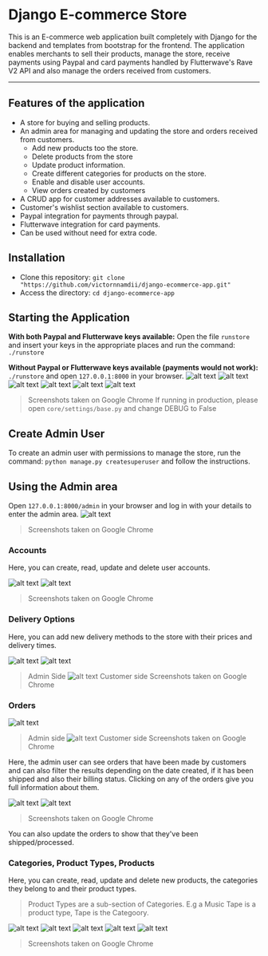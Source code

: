 # Django E-commerce Store

This is an E-commerce web application built completely with Django for the backend and templates from bootstrap for the frontend.
The application enables merchants to sell their products, manage the store, receive payments using Paypal and card payments handled by Flutterwave's Rave V2 API and also manage the orders received from customers.
- - - -

## Features of the application

* A store for buying and selling products.
* An admin area for managing and updating the store and orders received from customers.
  * Add new products too the store.
  * Delete products from the store
  * Update product information.
  * Create different categories for products on the store.
  * Enable and disable user accounts.
  * View orders created by customers
* A CRUD app for customer addresses available to customers.
* Customer's wishlist section available to customers.
* Paypal integration for payments through paypal.
* Flutterwave integration for card payments.
* Can be used without need for extra code.

## Installation

* Clone this repository: `git clone "https://github.com/victornnamdii/django-ecommerce-app.git"`
* Access the directory: `cd django-ecommerce-app`

## Starting the Application

**With both Paypal and Flutterwave keys available:**
Open the file `runstore` and insert your keys in the appropriate places and run the command:
```./runstore```

**Without Paypal or Flutterwave keys available (payments would not work):**
```./runstore```
and open `127.0.0.1:8000` in your browser.
![alt text](https://github.com/victornnamdii/django-ecommerce-app/blob/main/image3.png?raw=true)
![alt text](https://github.com/victornnamdii/django-ecommerce-app/blob/main/image18.png?raw=true)
![alt text](https://github.com/victornnamdii/django-ecommerce-app/blob/main/image19.png?raw=true)
![alt text](https://github.com/victornnamdii/django-ecommerce-app/blob/main/image20.png?raw=true)
![alt text](https://github.com/victornnamdii/django-ecommerce-app/blob/main/image21.png?raw=true)
![alt text](https://github.com/victornnamdii/django-ecommerce-app/blob/main/image17.png?raw=true)
> Screenshots taken on Google Chrome
> If running in production, please open `core/settings/base.py` and change DEBUG to False

## Create Admin User

To create an admin user with permissions to manage the store, run the command:
```python manage.py createsuperuser```
and follow the instructions.

## Using the Admin area

Open `127.0.0.1:8000/admin` in your browser and log in with your details to enter the admin area.
![alt text](https://github.com/victornnamdii/django-ecommerce-app/blob/main/image.png?raw=true)
> Screenshots taken on Google Chrome

### Accounts

Here, you can create, read, update and delete user accounts.

![alt text](https://github.com/victornnamdii/django-ecommerce-app/blob/main/image8.png?raw=true)
![alt text](https://github.com/victornnamdii/django-ecommerce-app/blob/main/image9.png?raw=true)
> Screenshots taken on Google Chrome

### Delivery Options

Here, you can add new delivery methods to the store with their prices and delivery times.

![alt text](https://github.com/victornnamdii/django-ecommerce-app/blob/main/image6.png?raw=true)
![alt text](https://github.com/victornnamdii/django-ecommerce-app/blob/main/image7.png?raw=true)
> Admin Side
![alt text](https://github.com/victornnamdii/django-ecommerce-app/blob/main/image15.png?raw=true)
> Customer side
> Screenshots taken on Google Chrome

### Orders

![alt text](https://github.com/victornnamdii/django-ecommerce-app/blob/main/image2.png?raw=true)
> Admin side
![alt text](https://github.com/victornnamdii/django-ecommerce-app/blob/main/image16.png?raw=true)
> Customer side
> Screenshots taken on Google Chrome

Here, the admin user can see orders that have been made by customers and can also filter the results depending on the date created, if it has been shipped and also their billing status.
Clicking on any of the orders give you full information about them.

![alt text](https://github.com/victornnamdii/django-ecommerce-app/blob/main/image4.png?raw=true)
![alt text](https://github.com/victornnamdii/django-ecommerce-app/blob/main/image5.png?raw=true)
> Screenshots taken on Google Chrome

You can also update the orders to show that they've been shipped/processed.

### Categories, Product Types, Products

Here, you can create, read, update and delete new products, the categories they belong to and their product types.
> Product Types are a sub-section of Categories. E.g a Music Tape is a product type, Tape is the Categoory.

![alt text](https://github.com/victornnamdii/django-ecommerce-app/blob/main/image10.png?raw=true)
![alt text](https://github.com/victornnamdii/django-ecommerce-app/blob/main/image11.png?raw=true)
![alt text](https://github.com/victornnamdii/django-ecommerce-app/blob/main/image12.png?raw=true)
![alt text](https://github.com/victornnamdii/django-ecommerce-app/blob/main/image13.png?raw=true)
![alt text](https://github.com/victornnamdii/django-ecommerce-app/blob/main/image14.png?raw=true)
> Screenshots taken on Google Chrome
